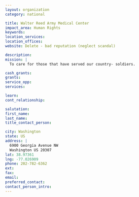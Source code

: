 ```yaml
---
layout: organization
category: national

title: Walter Reed Army Medical Center
impact_area: Human Rights
keywords: 
location_services: 
location_offices: 
website: Delete - bad reputation (neglect scandal)

description: 
mission: |
  To care for those that have served our country- soldiers.

cash_grants: 
grants: 
service_opp: 
services: 

learn: 
cont_relationship: 

salutation: 
first_name: 
last_name: 
title_contact_person: 

city: Washington
state: US
address: |
  6900 Georgia Avenue NW  
  Washington US 20307
lat: 38.97361
lng: -77.026909
phone: 202-782-6362
ext: 
fax: 
email: 
preferred_contact: 
contact_person_intro: 
---
```

